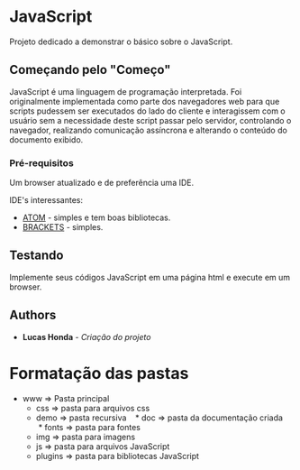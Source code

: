 # JavaScript

Projeto dedicado a demonstrar o básico sobre o JavaScript.

## Começando pelo "Começo"

JavaScript é uma linguagem de programação interpretada. Foi originalmente implementada como parte dos navegadores web para que scripts pudessem ser executados do lado do cliente e interagissem com o usuário sem a necessidade deste script passar pelo servidor, controlando o navegador, realizando comunicação assíncrona e alterando o conteúdo do documento exibido.

### Pré-requisitos

Um browser atualizado e de preferência uma IDE.

  IDE's interessantes:
* [ATOM](https://atom.io) - simples e tem boas bibliotecas.
* [BRACKETS](http://brackets.io) - simples.


## Testando

Implemente seus códigos JavaScript em uma página html e execute em um browser.

## Authors

* **Lucas Honda** - *Criação do projeto*

# Formatação das pastas

  - www => Pasta principal
    * css => pasta para arquivos css
    * demo => pasta recursiva
    * doc => pasta da documentação criada
    * fonts =>  pasta para fontes
    * img => pasta para imagens
    * js => pasta para arquivos JavaScript
    * plugins => pasta para bibliotecas JavaScript  
    
    
